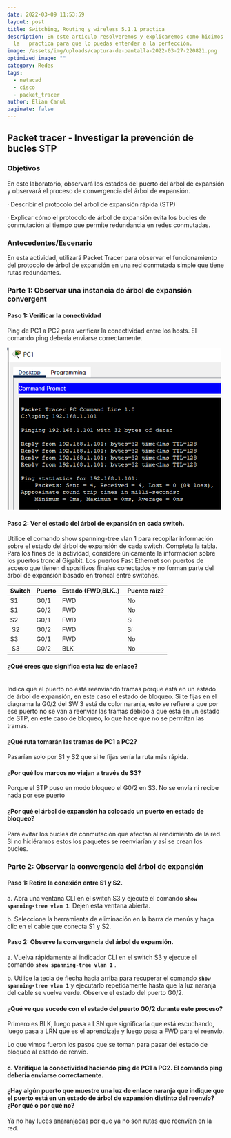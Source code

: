 ```yaml
---
date: 2022-03-09 11:53:59
layout: post
title: Switching, Routing y wireless 5.1.1 practica
description: En este articulo resolveremos y explicaremos como hicimos
  la   practica para que lo puedas entender a la perfección.
image: /assets/img/uploads/captura-de-pantalla-2022-03-27-220821.png
optimized_image: ""
category: Redes
tags:
  - netacad
  - cisco
  - packet_tracer
author: Elian Canul
paginate: false
---
```



## Packet tracer - Investigar la prevención de bucles STP

### Objetivos

En este laboratorio, observará los estados del puerto del árbol de expansión y observará el proceso de convergencia del árbol de expansión.

·         Describir el protocolo del árbol de expansión rápida (STP)

· Explicar cómo el protocolo de árbol de expansión evita los bucles de conmutación al tiempo que permite redundancia en redes conmutadas.

### Antecedentes/Escenario

En esta actividad, utilizará Packet Tracer para observar el funcionamiento del protocolo de árbol de expansión en una red conmutada simple que tiene rutas redundantes.

### Parte 1: Observar una instancia de árbol de expansión convergent

#### Paso 1: Verificar la conectividad

Ping de PC1 a PC2 para verificar la conectividad entre los hosts. El comando ping debería enviarse correctamente.

![](/assets/img/uploads/captura-de-pantalla-2022-03-09-114956.png)

#### Paso 2: Ver el estado del árbol de expansión en cada switch.

Utilice el comando show spanning-tree vlan 1 para recopilar información sobre el estado del árbol de expansión de cada switch. Completa la tabla. Para los fines de la actividad, considere únicamente la información sobre los puertos troncal Gigabit. Los puertos Fast Ethernet son puertos de acceso que tienen dispositivos finales conectados y no forman parte del árbol de expansión basado en troncal entre switches.





| <!--StartFragment-->Switch | Puerto | Estado (FWD,BLK..)  | Puente raíz?         |
| -------------------------- | ------ | ------------------- | -------------------- |
| S1                         | G0/1   | FWD                 | No                   |
| S1                         | G0/2   | FWD                 | No                   |
| S2                         | G0/1   | FWD                 | Sí                   |
|  S2                        | G0/2   | FWD                 | Sí                   |
| S3                         | G0/1   | FWD                 | No                   |
|  S3                        | G0/2   | BLK                 | No<!--EndFragment--> |



<!--StartFragment-->

#### ¿Qué crees que significa esta luz de enlace?

\
Indica que el puerto no está reenviando tramas porque está en un estado de árbol de expansión, en este caso el estado de bloqueo. Si te fijas en el diagrama la G0/2 del SW 3 está de color naranja, esto se refiere a que por ese puerto no se van a reenviar las tramas debido a que está en un estado de STP, en este caso de bloqueo, lo que hace que no se permitan las tramas.

#### ¿Qué ruta tomarán las tramas de PC1 a PC2?

Pasarían solo por S1 y S2 que si te fijas sería la ruta más rápida. 

#### ¿Por qué los marcos no viajan a través de S3?

Porque el STP puso en modo bloqueo el G0/2 en S3. No se envía ni recibe nada por ese puerto

#### ¿Por qué el árbol de expansión ha colocado un puerto en estado de bloqueo?

 Para evitar los bucles de conmutación que afectan al rendimiento de la red. Si no hiciéramos estos los paquetes se reenviarían  y así se crean los bucles.



<!--EndFragment-->

<!--StartFragment-->

### Parte 2: Observar la convergencia del árbol de expansión

#### Paso 1: Retire la conexión entre S1 y S2.

a. Abra una ventana CLI en el switch S3 y ejecute el comando **`show spanning-tree vlan 1`**. Dejen esta ventana abierta.

b. Seleccione la herramienta de eliminación en la barra de menús y haga clic en el cable que conecta S1 y S2.

#### Paso 2: Observe la convergencia del árbol de expansión.

a. Vuelva rápidamente al indicador CLI en el switch S3 y ejecute el comando **`show spanning-tree vlan 1`** .

b. Utilice la tecla de flecha hacia arriba para recuperar el comando **`show spanning-tree vlan 1`** y ejecutarlo repetidamente hasta que la luz naranja del cable se vuelva verde. Observe el estado del puerto G0/2.

#### ¿Qué ve que sucede con el estado del puerto G0/2 durante este proceso?



Primero es BLK, luego pasa a LSN que significaría que está escuchando, luego pasa a LRN que es el aprendizaje y luego pasa a FWD para el reenvío.

Lo que vimos fueron los pasos que se toman para pasar del estado de bloqueo al estado de renvío.

#### c. Verifique la conectividad haciendo ping de PC1 a PC2. El comando ping debería enviarse correctamente.



#### ¿Hay algún puerto que muestre una luz de enlace naranja que indique que el puerto está en un estado de árbol de expansión distinto del reenvío? ¿Por qué o por qué no?

Ya no hay luces anaranjadas por que ya no son rutas que reenvíen en la red.

<!--EndFragment-->
